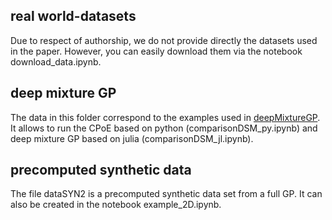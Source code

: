 ## real world-datasets

Due to respect of authorship, we do not provide directly the datasets used in the paper. 
However, you can easily download them via the notebook download_data.ipynb.

## deep mixture GP

The data in this folder correspond to the examples used in [deepMixtureGP](https://github.com/trappmartin/DeepStructuredMixtures). It allows to run the CPoE based on python (comparisonDSM_py.ipynb) and deep mixture GP based on julia (comparisonDSM_jl.ipynb).

## precomputed synthetic data

The file dataSYN2 is a precomputed synthetic data set from a full GP. It can also be created in the notebook example_2D.ipynb.
